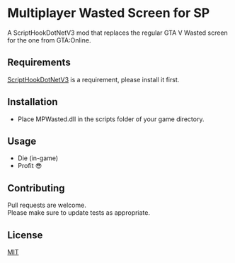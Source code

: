 # Multiplayer Wasted Screen for SP

A ScriptHookDotNetV3 mod that replaces the regular GTA V Wasted screen for the one from GTA:Online.

## Requirements

[ScriptHookDotNetV3](https://github.com/scripthookvdotnet/scripthookvdotnet) is a requirement, please install it first. 

## Installation
 
- Place MPWasted.dll in the scripts folder of your game directory. 


## Usage

- Die (in-game)
- Profit 😎

## Contributing

Pull requests are welcome.  
Please make sure to update tests as appropriate.

## License

[MIT](https://choosealicense.com/licenses/mit/)
